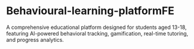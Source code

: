 # Behavioural-learning-platformFE
A comprehensive educational platform designed for students aged 13-18, featuring AI-powered behavioral tracking, gamification, real-time tutoring, and progress analytics.

